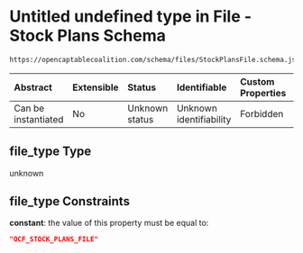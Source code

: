 # Untitled undefined type in File - Stock Plans Schema

```txt
https://opencaptablecoalition.com/schema/files/StockPlansFile.schema.json#/properties/file_type
```



| Abstract            | Extensible | Status         | Identifiable            | Custom Properties | Additional Properties | Access Restrictions | Defined In                                                                                          |
| :------------------ | :--------- | :------------- | :---------------------- | :---------------- | :-------------------- | :------------------ | :-------------------------------------------------------------------------------------------------- |
| Can be instantiated | No         | Unknown status | Unknown identifiability | Forbidden         | Allowed               | none                | [StockPlansFile.schema.json*](../../schema/files/StockPlansFile.schema.json "open original schema") |

## file_type Type

unknown

## file_type Constraints

**constant**: the value of this property must be equal to:

```json
"OCF_STOCK_PLANS_FILE"
```
